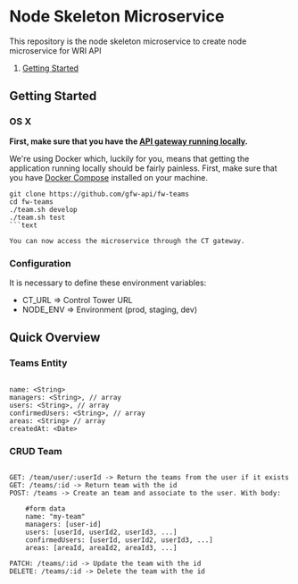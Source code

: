 # Node Skeleton Microservice


This repository is the node skeleton microservice to create node microservice for WRI API

1. [Getting Started](#getting-started)

## Getting Started

### OS X

**First, make sure that you have the [API gateway running
locally](https://github.com/control-tower/control-tower).**

We're using Docker which, luckily for you, means that getting the
application running locally should be fairly painless. First, make sure
that you have [Docker Compose](https://docs.docker.com/compose/install/)
installed on your machine.

```
git clone https://github.com/gfw-api/fw-teams
cd fw-teams
./team.sh develop
./team.sh test
```text

You can now access the microservice through the CT gateway.

```

### Configuration

It is necessary to define these environment variables:

* CT_URL => Control Tower URL
* NODE_ENV => Environment (prod, staging, dev)

## Quick Overview

### Teams Entity

```

name: <String>
managers: <String>, // array
users: <String>, // array
confirmedUsers: <String>, // array
areas: <String> // array
createdAt: <Date>

```

### CRUD Team

```

GET: /team/user/:userId -> Return the teams from the user if it exists
GET: /teams/:id -> Return team with the id
POST: /teams -> Create an team and associate to the user. With body:

    #form data
    name: "my-team"
    managers: [user-id]
    users: [userId, userId2, userId3, ...]
    confirmedUsers: [userId, userId2, userId3, ...]
    areas: [areaId, areaId2, areaId3, ...]

PATCH: /teams/:id -> Update the team with the id
DELETE: /teams/:id -> Delete the team with the id

```
